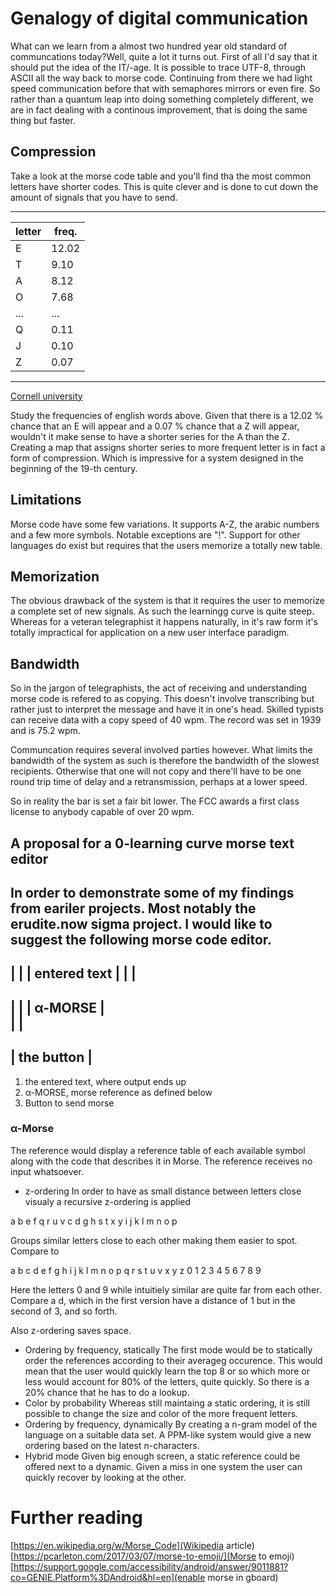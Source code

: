 # Genalogy of digital communication
What can we learn from a almost two hundred year old standard of communcations today?Well, quite a lot it turns out. First of all I'd say that it should put the idea of the IT/-age. It is possible to trace UTF-8, through ASCII all the way back to morse code. Continuing from there we had light speed communication before that with semaphores mirrors or even fire. So rather than a quantum leap into doing something completely different, we are in fact dealing with a continous improvement, that is doing the same thing  but faster. 

## Compression
Take a look at the morse code table and you'll find tha the most common letters have shorter codes. This is quite clever and is done to cut down the amount of signals that you have to send. 

-----------------
| letter| freq.  |
|-------|--------|
|   E   |  12.02 |
|   T   |  9.10  |
|   A   |  8.12  |
|   O   |  7.68  |
|  ...  |  ...   |
|   Q   |  0.11  |
|   J   |  0.10  |
|   Z   |  0.07  |
-----------------
[Cornell university](http://pi.math.cornell.edu/~mec/2003-2004/cryptography/subs/frequencies.html)

Study the frequencies of english words above. Given that there is a 12.02 % chance that an E will appear  and a 0.07 % chance that a Z will appear, wouldn't it make sense to have a shorter series for the A than the Z. Creating a map that assigns shorter series to more frequent letter is in fact a form of compression. Which is impressive for a system designed in the beginning of the 19-th century.  

## Limitations 
Morse code have some few variations. It supports A-Z, the arabic numbers and a few more symbols. Notable exceptions are "!". Support for other languages do exist but requires that the users memorize a totally new table. 

## Memorization 
The obvious drawback of the system is that it requires the user to memorize a complete set of new signals. As such the learningg curve is quite steep. Whereas for a veteran telegraphist it happens naturally, in it's raw form it's totally impractical for application  on  a new user interface  paradigm.  

## Bandwidth 
So in the jargon of telegraphists, the act of receiving and understanding morse code is refered to as copying. This doesn't involve transcribing but rather just to interpret the message and have it in one's head. Skilled typists can receive data with a copy speed of 40 wpm. The record was set in 1939 and is 75.2 wpm.

Communcation requires several involved parties however. What limits the bandwidth  of the system as such is therefore the bandwidth of the slowest recipients. Otherwise that one will not copy and there'll have to be one round trip time  of delay and a  retransmission, perhaps at a lower speed. 

So in reality the bar is set a fair  bit lower. The FCC awards a first  class license to anybody capable of over 20 wpm.

## A proposal for a 0-learning curve morse text editor
In order to demonstrate some of my findings from eariler projects. Most notably the erudite.now sigma project. I  would like to suggest the following morse code editor. 
-----------------
|               |
| entered text  |
|               |
----------------
|               |
|  α-ΜORSE      |  
|               |
----------------
|  the button   |
-----------------

1. the entered text, where output ends up
2. α-ΜORSE, morse reference as defined below
3. Button to send morse

### α-Morse
The reference would display a reference table of each available symbol along  with the code that describes it in Morse. The reference receives no input whatsoever.
- z-ordering 
In order to have as small  distance between letters close visualy a recursive z-ordering is applied

a b e f q r u v 
c d g h s t x y
i j k l
m n o p

Groups similar letters close to each other making them easier to spot. Compare to

a b c d e f g h i j k l
m n o p q r s t u v x y
z 0 1 2 3 4 5 6 7 8 9 

Here the letters 0 and 9 while intuitiely similar are quite far from   each other.  Compare a d, which in the first version have a distance of 1 but in  the  second of 3, and so forth. 

Also z-ordering saves space. 
- Ordering by frequency, statically 
The first mode would be to statically order the references according to their averageg occurence. This would mean  that the user would quickly  learn  the top 8 or so which more  or less would account for 80% of the letters,  quite quickly. So there is a 20% chance that he has to do a lookup. 
- Color by probability 
Whereas still maintaing a static ordering, it is still possible to change the size and color of the more frequent letters. 
- Ordering by frequency, dynamically 
By creating a n-gram model of the language on a suitable data set. A PPM-like  system would give a new ordering  based on  the latest n-characters.  
- Hybrid mode
Given big enough screen, a static reference could be offered next to a dynamic. Given a miss in one system the user can quickly recover by looking at the other. 

# Further reading
[https://en.wikipedia.org/w/Morse_Code](Wikipedia article)
[https://pcarleton.com/2017/03/07/morse-to-emoji/](Morse to emoji)
[https://support.google.com/accessibility/android/answer/9011881?co=GENIE.Platform%3DAndroid&hl=en](enable morse in gboard)
